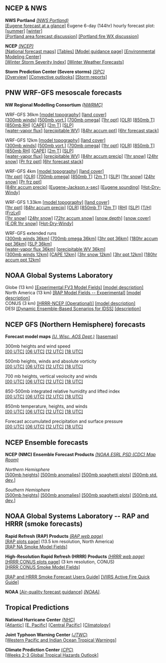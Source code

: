 ## NCEP & NWS ##

**NWS Portland**  *[(NWS Portland)](https://www.weather.gov/pqr/)*  
[[Eugene forecast at a glance]](https://forecast.weather.gov/MapClick.php?lon=-123.07004928588869&lat=44.03768897706345#.XKPy_C2ZPUI) 
Eugene 6-day (144hr) hourly forecast plot: 
[[summer]](html/eugwx/all3_eug_summer.html)
[[winter]](html/eugwx/all3_eug_winter.html)  
[[Portland area forecast discussion]](https://www.weather.gov/wrh/TextProduct?product=afdpqr)
[[Portland fire WX discussion]](https://forecast.weather.gov/product.php?site=PQR&issuedby=PQR&product=FWF&format=CI&version=1&glossary=0)

**NCEP** *[(NCEP)](https://www.ncep.noaa.gov/)*  
[[National forecast maps]](http://www.weather.gov/forecastmaps)
[[Tables]](https://www.ncep.noaa.gov/nationalmaps/)
[[Model guidance page]](http://mag.ncep.noaa.gov/model-guidance-model-area.php) 
[[Environmental Modeling Center]](https://www.emc.ncep.noaa.gov)  
[[Winter Storm Severity Index]](https://www.wpc.ncep.noaa.gov/wwd/wssi/wssi.php)
[[Winter Weather Forecasts]](https://www.wpc.ncep.noaa.gov/wwd/winter_wx.shtml)

**Storm Prediction Center (Severe storms)** *[(SPC)](https://www.spc.noaa.gov/)*  
[[Overview]](https://www.spc.noaa.gov/)
[[Convective outlooks]](https://www.spc.noaa.gov/products/outlook/)
[[Storm reports]](https://www.spc.noaa.gov/climo/online/)

## PNW WRF-GFS mesoscale forecasts ##

**NW Regional Modelling Consortium** *[(NWRMC)](http://www.atmos.washington.edu/mm5rt/)*  <br>

WRF-GFS 36km
[[model topography]](http://www.atmos.washington.edu/mm5rt/domains/may06.36kmterrain.gif)
[[land cover]](http://www.atmos.washington.edu/mm5rt/domains/may06.36kmlanduse.gif)  
[[300mb winds]](http://www.atmos.washington.edu/%7Eovens/loops/wxloop.old.cgi?mm5d1_300j+//72/3)
[[500mb vort.]](http://www.atmos.washington.edu/%7Eovens/loops/wxloop.old.cgi?mm5d1_500vor+//72/3)
[[700mb omega]](http://www.atmos.washington.edu/%7Eovens/loops/wxloop.old.cgi?mm5d1_700w+//72/3)
[[1hr ppt]](http://www.atmos.washington.edu/%7Eovens/loops/wxloop.old.cgi?mm5d1_pcp1+//72/1)
[[OLR]](https://a.atmos.washington.edu/~ovens/wxloop.old.cgi?wrfd1_olr+//84/3)
[[850mb T]](http://www.atmos.washington.edu/%7Eovens/wxloop.old.cgi?wrfd1_850t+//84/3)
[[850mb RH]](http://www.atmos.washington.edu/%7Eovens/loops/wxloop.old.cgi?mm5d1_850rh+//72/3)
[[CAPE]](http://www.atmos.washington.edu/%7Eovens/wxloop.old.cgi?mm5d1_mcape+//84/3)
[[2m T]](http://www.atmos.washington.edu/%7Eovens/loops/wxloop.old.cgi?mm5d1_tsfc+//72/3)
[[SLP]](http://www.atmos.washington.edu/%7Eovens/loops/wxloop.old.cgi?mm5d1_slp+//72/3)  
[[water-vapor flux]](https://atmos.washington.edu/~ovens/wxloop.old.cgi?wrfd1_ivt+//84/3)
[[precipitable WV]](https://a.atmos.washington.edu/~ovens/wxloop.old.cgi?wrfd1_ti_pcpw+///3)
[[84hr accum ppt]](https://a.atmos.washington.edu/~ovens/wxloop.old.cgi?wrfd1_pcpt+//84/3)
[[6hr forecast stack]](https://pages.uoregon.edu/bartlein/exercises/uw_wrf-gfs/uw_wrf-gfs_36km.html)

WRF-GFS 12km
[[model topography]](http://www.atmos.washington.edu/mm5rt/domains/may06.12kmterrain.gif)
[[land cover]](http://www.atmos.washington.edu/mm5rt/domains/may06.12kmlanduse.gif)  
[[300mb winds]](http://www.atmos.washington.edu/%7Eovens/loops/wxloop.old.cgi?mm5d2_300j+//72/3)
[[500mb vort.]](http://www.atmos.washington.edu/%7Eovens/loops/wxloop.old.cgi?mm5d2_500vor+//72/3)
[[700mb omega]](http://www.atmos.washington.edu/%7Eovens/loops/wxloop.old.cgi?mm5d2_700w+//72/3)
[[1hr ppt]](http://www.atmos.washington.edu/%7Eovens/loops/wxloop.old.cgi?mm5d2_pcp1+//72/1)
[[OLR]](https://a.atmos.washington.edu/~ovens/wxloop.old.cgi?wrfd2_olr+//84/3)
[[850mb T]](http://www.atmos.washington.edu/%7Eovens/wxloop.old.cgi?wrfd2_850t+//84/3)
[[850mb RH]](http://www.atmos.washington.edu/%7Eovens/loops/wxloop.old.cgi?mm5d2_850rh+//72/3)
[[CAPE]](http://www.atmos.washington.edu/%7Eovens/wxloop.old.cgi?mm5d2_mcape+//84/3)
[[2m T]](http://www.atmos.washington.edu/%7Eovens/loops/wxloop.old.cgi?mm5d2_tsfc+//72/3)
[[SLP]](http://www.atmos.washington.edu/%7Eovens/loops/wxloop.old.cgi?mm5d2_slp+//72/3)  
[[water-vapor flux]](https://a.atmos.washington.edu/~ovens/wxloop.old.cgi?wrfd2_ivt+//84/3)
[[precipitable WV]](https://a.atmos.washington.edu/~ovens/wxloop.old.cgi?wrfd2_ti_pcpw+///3)
[[84hr accum precip]](https://a.atmos.washington.edu/~ovens/wxloop.old.cgi?wrfd2_pcpt+//84/3)
[[1hr snow]](http://www.atmos.washington.edu/%7Eovens/loops/wxloop.old.cgi?mm5d2_snow1+//72/1)
[[24hr snow]](http://www.atmos.washington.edu/%7Eovens/loops/wxloop.old.cgi?mm5d2_snow24+//72/3)
[[Pr frz ppt]](http://www.atmos.washington.edu/%7Eovens/loops/wxloop.old.cgi?mm5d2_ptype+//72/3)
[[6hr forecast stack]](https://pages.uoregon.edu/bartlein/exercises/uw_wrf-gfs/uw_wrf-gfs_12km.html)
  
WRF-GFS 4km 
[[model topography]](http://www.atmos.washington.edu/mm5rt/domains/may06.4kmterrain.gif)
[[land cover]](http://www.atmos.washington.edu/mm5rt/domains/may06.4kmlanduse.gif)   
[[1hr ppt]](https://atmos.washington.edu/%7Eovens/wxloop.old.cgi?wrfd3_ti_pcp1+///1)
[[OLR]](https://a.atmos.washington.edu/~ovens/wxloop.old.cgi?wrfd3_olr+///3)
[[700mb omega]](https://a.atmos.washington.edu/~ovens/wxloop.old.cgi?wrfd3_700w+///3)
[[850mb T]](https://atmos.washington.edu/%7Eovens/wxloop.old.cgi?wrfd3_ti_850t+///3)
[[2m T]](https://atmos.washington.edu/%7Eovens/wxloop.old.cgi?wrfd3_ti_tsfc+///3)
[[SLP]](https://atmos.washington.edu/%7Eovens/wxloop.old.cgi?wrfd3_ti_slp+///3)
[[1hr snow]](http://www.atmos.washington.edu/%7Eovens/loops/wxloop.old.cgi?mm5d3_snow1+///1)
[[24hr snow]](http://www.atmos.washington.edu/%7Eovens/loops/wxloop.old.cgi?mm5d3_snow24+///3)
[[Pr frz ppt]](http://www.atmos.washington.edu/%7Eovens/loops/wxloop.old.cgi?mm5d3_ptype+///3)  
[[84hr accum precip]](https://a.atmos.washington.edu/~ovens/wxloop.old.cgi?wrfd3_pcpt+//84/3)
[[Eugene-Jackson x-sec]](https://a.atmos.washington.edu/~ovens/wxloop.old.cgi?wrfd3_cxeugene+///3)
[[Eugene sounding]](https://a.atmos.washington.edu/mm5rt/rt/showsounding_d3.cgi?initmodel=GFS&yyyymmddhh=timeindep&reqhr=0&loc=keug&locname=Eugene%2COR&latlon=44.13N,123.2W)
[[Hot-Dry-Windy]](https://a.atmos.washington.edu/~ovens/wxloop.old.cgi?wrfd3_hdw+///3)

WRF-GFS 1.33km
[[model topography]](http://www.atmos.washington.edu/mm5rt/domains/nov16.1.33kmterrain.gif)
[[land cover]](http://www.atmos.washington.edu/mm5rt/domains/nov16.1.33kmlanduse.gif)  
[[1hr ppt]](http://www.atmos.washington.edu/%7Eovens/wxloop.old.cgi?wrfd4_ti_pcp1+///1)
[[84hr accum precip]](https://a.atmos.washington.edu/~ovens/wxloop.old.cgi?wrfd4_pcpt+//84/3)
[[OLR]](https://a.atmos.washington.edu/~ovens/wxloop.old.cgi?wrfd4_olr+//84/3)
[[850mb T]](http://www.atmos.washington.edu/%7Eovens/wxloop.old.cgi?wrfd4_ti_850t+///3)
[[2m T]](http://www.atmos.washington.edu/%7Eovens/wxloop.old.cgi?wrfd4_ti_tsfc+///3)
[[RH]](https://a.atmos.washington.edu/~ovens/wxloop.old.cgi?wrfd4_ti_rhsfc+///3)
[[SLP]](http://www.atmos.washington.edu/%7Eovens/wxloop.old.cgi?wrfd4_ti_slp+///3)
[[T/H]](https://a.atmos.washington.edu/mm5rt/rt/load.cgi?latest+YYYYMMDDHH/images_d4/keug.th.gif+text+4/3%20km%20Eugene,OR%2044.13N,123.2W)
[[FrzLvl]](https://a.atmos.washington.edu/~ovens/wxloop.old.cgi?wrfd4_fzlt+//84/3)  
[[1hr snow]](http://www.atmos.washington.edu/%7Eovens/wxloop.old.cgi?wrfd4_ti_snow1+///1)
[[24hr snow]](http://www.atmos.washington.edu/%7Eovens/wxloop.old.cgi?wrfd4_ti_snow24+///3)
[[72hr accum snow]](https://a.atmos.washington.edu/~ovens/wxloop.old.cgi?wrfd4_snowacc+//84/3)
[[snow depth]](http://www.atmos.washington.edu/%7Eovens/wxloop.old.cgi?wrfd4_ti_snodep+///3)
[[snow cover]](http://www.atmos.washington.edu/%7Eovens/wxloop.old.cgi?wrfd4_ti_snocvr+///3)
[[E.OR 1hr snow]](https://a.atmos.washington.edu/~ovens/wxloop.old.cgi?wrfd4_oes_snowacc+//96/3)
[[Hot-Dry-Windy]](https://a.atmos.washington.edu/~ovens/wxloop.old.cgi?wrfd4_hdw+//84/3)

WRF-GFS extended runs  
[[300mb winds 36km]](https://a.atmos.washington.edu/~ovens/wxloop.old.cgi?wrfd1_x_300j+///3)
[[700mb omega 36km]](https://a.atmos.washington.edu/~ovens/wxloop.old.cgi?wrfd1_x_500w+///3)
[[3hr ppt 36km]](https://a.atmos.washington.edu/~ovens/wxloop.old.cgi?wrfd1_x_pcp3+///3)
[[180hr accum ppt 36km]](https://a.atmos.washington.edu/~ovens/wxloop.old.cgi?wrfd1_x_pcpt+///3)
[[SLP 36km]](https://a.atmos.washington.edu/~ovens/wxloop.old.cgi?wrfd1_x_slp+///3)   
[[water-vapor flux 36km]](https://a.atmos.washington.edu/~ovens/wxloop.old.cgi?wrfd1_ivt+//84/3)
[[precipitable WV 36km]](https://a.atmos.washington.edu/~ovens/wxloop.old.cgi?wrfd1_ti_pcpw+///3)  
[[300mb winds 12km]](https://a.atmos.washington.edu/~ovens/wxloop.old.cgi?wrfd2_x_300j+///3) 
[[CAPE 12km]](https://a.atmos.washington.edu/~ovens/wxloop.old.cgi?wrfd2_x_mcape+///3)
[[3hr snow 12km]](https://a.atmos.washington.edu/~ovens/wxloop.old.cgi?wrfd2_x_ti_msnow3+///3)
[[3hr ppt 12km]](https://a.atmos.washington.edu/~ovens/wxloop.old.cgi?wrfd2_x_pcp3+///3)
[[180hr accum ppt 12km]](https://a.atmos.washington.edu/~ovens/wxloop.old.cgi?wrfd2_x_pcpt+///3)

## NOAA Global Systems Laboratory ##

Globe (13 km) [[Experimental FV3 Model Fields]](https://fim.noaa.gov/FV3new/) [[model description]](https://fim.noaa.gov/)   
North America (13 km) [[RAP Model Fields -- Experimental]](https://rapidrefresh.noaa.gov/RAP/) [[model description]](https://rapidrefresh.noaa.gov/)   
CONUS (3 km) [[HRRR-NCEP (Operational)]](https://rapidrefresh.noaa.gov/hrrr/HRRR/Welcome.cgi?dsKey=hrrr_ncep_jet) [[model description]](https://rapidrefresh.noaa.gov/hrrr/)  
DESI [[Dynamic Ensemble-Based Scenarios for IDSS]](https://sites.gsl.noaa.gov/desi/)   [[description]](https://gsl.noaa.gov/news/introducing-desi-digest)

## NCEP GFS (Northern Hemisphere) forecasts

**Forecast model maps** *[(U. Wisc. AOS Dept.)](http://www.aos.wisc.edu/weather/Models)* [[basemap]](https://pjbartlein.github.io/UOCWC/html/exercises/UW-GFS-basemap.png)

300mb heights and wind speed  
[[00 UTC]](https://pjbartlein.github.io/UOCWC/html/anim/maps/gfs/gfs_nh00_c300.html)
[[06 UTC]](https://pjbartlein.github.io/UOCWC/html/anim/maps/gfs/gfs_nh06_c300.html)
[[12 UTC]](https://pjbartlein.github.io/UOCWC/html/anim/maps/gfs/gfs_nh12_c300.html)
[[18 UTC]](https://pjbartlein.github.io/UOCWC/html/anim/maps/gfs/gfs_nh18_c300.html)  

500mb heights, winds and absolute vorticity  
[[00 UTC]](https://pjbartlein.github.io/UOCWC/html/anim/maps/gfs/gfs_nh00_c500.html)
[[06 UTC]](https://pjbartlein.github.io/UOCWC/html/anim/maps/gfs/gfs_nh06_c500.html)
[[12 UTC]](https://pjbartlein.github.io/UOCWC/html/anim/maps/gfs/gfs_nh12_c500.html)
[[18 UTC]](https://pjbartlein.github.io/UOCWC/html/anim/maps/gfs/gfs_nh18_c500.html) 

700 mb heights, vertical veolocity and winds  
[[00 UTC]](https://pjbartlein.github.io/UOCWC/html/anim/maps/gfs/gfs_nh00_c700.html)
[[06 UTC]](https://pjbartlein.github.io/UOCWC/html/anim/maps/gfs/gfs_nh06_c700.html)
[[12 UTC]](https://pjbartlein.github.io/UOCWC/html/anim/maps/gfs/gfs_nh12_c700.html)
[[18 UTC]](https://pjbartlein.github.io/UOCWC/html/anim/maps/gfs/gfs_nh18_c700.html)  

850-500mb integrated relative humidity and lifted index  
[[00 UTC]](https://pjbartlein.github.io/UOCWC/html/anim/maps/gfs/gfs_nh00_crhlia.html)
[[06 UTC]](https://pjbartlein.github.io/UOCWC/html/anim/maps/gfs/gfs_nh06_crhlia.html)
[[12 UTC]](https://pjbartlein.github.io/UOCWC/html/anim/maps/gfs/gfs_nh12_crhlia.html)
[[18 UTC]](https://pjbartlein.github.io/UOCWC/html/anim/maps/gfs/gfs_nh18_crhlia.html)  

850mb temperature, heights, and winds  
[[00 UTC]](https://pjbartlein.github.io/UOCWC/html/anim/maps/gfs/gfs_nh00_c850.html)
[[06 UTC]](https://pjbartlein.github.io/UOCWC/html/anim/maps/gfs/gfs_nh06_c850.html)
[[12 UTC]](https://pjbartlein.github.io/UOCWC/html/anim/maps/gfs/gfs_nh12_c850.html)
[[18 UTC]](https://pjbartlein.github.io/UOCWC/html/anim/maps/gfs/gfs_nh18_c850.html)  

Forecast accumulated precipitation and surface pressure  
[[00 UTC]](https://pjbartlein.github.io/UOCWC/html/anim/maps/gfs/gfs_nh00_cpres.html)
[[06 UTC]](https://pjbartlein.github.io/UOCWC/html/anim/maps/gfs/gfs_nh06_cpres.html)
[[12 UTC]](https://pjbartlein.github.io/UOCWC/html/anim/maps/gfs/gfs_nh12_cpres.html)
[[18 UTC]](https://pjbartlein.github.io/UOCWC/html/anim/maps/gfs/gfs_nh18_cpres.html)  

## NCEP Ensemble forecasts ##

**NCEP (NMC) Ensemble Forecast Products** *[(NOAA ESRL PSD (CDC) Map Room)](https://www.esrl.noaa.gov/psd/map/images/ens/ens.html)*  

*Northern Hemisphere*  
[[500mb heights]](https://pjbartlein.github.io/UOCWC/html/anim/maps/ncep_ens/m500z_nh.html) 
[[500mb anomalies]](https://pjbartlein.github.io/UOCWC/html/anim/maps/ncep_ens/z500anom_nh.html) 
[[500mb spaghetti plots]](https://pjbartlein.github.io/UOCWC/html/anim/maps/ncep_ens/spag_nh.html) 
[[500mb std. dev.]](https://pjbartlein.github.io/UOCWC/html/anim/maps/ncep_ens/std_nh.html)

*Southern Hemisphere*  
[[500mb heights]](https://pjbartlein.github.io/UOCWC/html/anim/maps/ncep_ens/m500z_sh.html) 
[[500mb anomalies]](https://pjbartlein.github.io/UOCWC/html/anim/maps/ncep_ens/z500anom_sh.html) 
[[500mb spaghetti plots]](https://pjbartlein.github.io/UOCWC/html/anim/maps/ncep_ens/spag_sh.html) 
[[500mb std. dev.]](https://pjbartlein.github.io/UOCWC/html/anim/maps/ncep_ens/std_sh.html)

<!--
## NCEP GFS & NAM Model Analysis & Forecast maps ##

**Model Analysis and Forecast Maps** *[(Center for Ocean-Land-Atmosphere Studies (COLA))](http://wxmaps.org/fcst.php)*  
[[Multiple domains including NH, SH, N. Amer, S. Amer, Europe, E. Asia, Austl & N.Z., etc.]](http://wxmaps.org/fcst.php)
-->


## NOAA Global Systems Laboratory -- RAP and HRRR (smoke forecasts) ##

**Rapid Refresh (RAP) Products** 
*[(RAP web page)](https://rapidrefresh.noaa.gov)*   
[[RAP plots page]](https://rapidrefresh.noaa.gov/RAP/) (13.5 km resolution, North America)  
[[RAP NA Smoke Model Fields]](https://rapidrefresh.noaa.gov/RAPsmoke/)  

**High-Resolution Rapid Refresh (HRRR) Products** *[(HRRR web page)](https://rapidrefresh.noaa.gov/hrrr/)*  
[[HRRR CONUS plots page]](https://rapidrefresh.noaa.gov/hrrr/HRRR/Welcome.cgi?dsKey=hrrr_ncep_jet) (3 km resolution, CONUS)  
[[HRRR CONUS Smoke Model Fields]](https://rapidrefresh.noaa.gov/hrrr/HRRRsmoke/)   

[[RAP and HRRR Smoke Forecast Users Guide]](https://rapidrefresh.noaa.gov/hrrr/HRRRsmoke/HRRR-Smoke_VIIRS_Activefire_user_guide.pdf)
[[VIIRS Active Fire Quick Guide]](https://rapidrefresh.noaa.gov/hrrr/HRRRsmoke/VIIRSActiveFireQuickGuide-FinalForm-.pdf)

**NOAA** [[Air-quality forecast guidance]](https://airquality.weather.gov)
*[(NOAA)](https://www.noaa.gov)*.  

## Tropical Predictions ## 
**National Hurricane Center** *[(NHC)](https://www.nhc.noaa.gov/)*  
[[Atlantic]](https://www.nhc.noaa.gov/)
[[E. Pacific]](https://www.nhc.noaa.gov/?epac)
[[Central Pacific]](https://www.nhc.noaa.gov/?cpac)
[[Climatology]](https://www.nhc.noaa.gov/climo/)  

**Joint Typhoon Warning Center** [(*JTWC*)](https://www.metoc.navy.mil/jtwc/jtwc.html)  
[[Western Pacific and Indian Ocean Tropical Warnings]](https://www.metoc.navy.mil/jtwc/jtwc.html)   

**Climate Prediction Center**  [(*CPC*)](https://www.cpc.ncep.noaa.gov/)  
[[Weeks 2-3 Global Tropical Hazards Outlook]](https://www.cpc.ncep.noaa.gov/products/precip/CWlink/ghaz/index.php)









